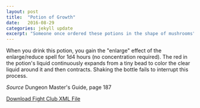```yaml
---
layout: post
title:  "Potion of Growth"
date:   2016-08-29
categories: jekyll update
excerpt: "Someone once ordered these potions in the shape of mushrooms"
---
```


When you drink this potion, you gain the "enlarge" effect of the enlarge/reduce spell for 1d4 hours (no concentration required). The red in the potion's liquid continuously expands from a tiny bead to color the clear liquid around it and then contracts. Shaking the bottle fails to interrupt this process.

_Source_ Dungeon Master's Guide, page 187

<a href="{{ site.base.url }}/xml/potion-of-growth.xml">Download Fight Club XML File</a>

